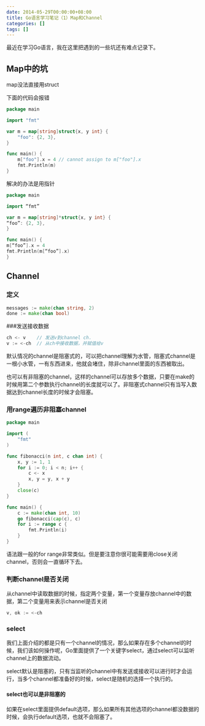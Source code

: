 ```yaml
---
date: 2014-05-29T00:00:00+08:00
title: Go语言学习笔记（1）Map和Channel
categories: []
tags: []
---
```

最近在学习Go语言，我在这里把遇到的一些坑还有难点记录下。

## Map中的坑
map没法直接用struct

下面的代码会报错
```go
package main

import "fmt"

var m = map[string]struct{x, y int} {
	"foo": {2, 3},
}

func main() {
	m["foo"].x = 4 // cannot assign to m["foo"].x
	fmt.Println(m)
}
``` 
解决的办法是用指针
```go
package main

import “fmt”

var m = map[string]*struct{x, y int} {
“foo”: {2, 3},
}

func main() {
m[“foo”].x = 4
fmt.Println(m[“foo”].x)
}
``` 

## Channel
### 定义
```go
messages := make(chan string, 2)
done := make(chan bool)
```
###发送接收数据
```go
ch <- v    // 发送v到channel ch.
v := <-ch  // 从ch中接收数据，并赋值给v
```
默认情况的channel是阻塞式的，可以把channel理解为水管，阻塞式channel是一根小水管，一有东西进来，他就会堵住，除非channel里面的东西被取出。

也可以有非阻塞的channel，这样的channel可以存放多个数据，只要在make的时候用第二个参数执行channel的长度就可以了。非阻塞式channel只有当写入数据达到channel长度的时候才会阻塞。

### 用range遍历非阻塞channel
```go
package main

import (
    "fmt"
)

func fibonacci(n int, c chan int) {
    x, y := 1, 1
    for i := 0; i < n; i++ {
        c <- x
        x, y = y, x + y
    }
    close(c)
}

func main() {
    c := make(chan int, 10)
    go fibonacci(cap(c), c)
    for i := range c {
        fmt.Println(i)
    }
}
```
语法跟一般的for range非常类似。但是要注意你很可能需要用close关闭channel，否则会一直循环下去。

### 判断channel是否关闭
从channel中读取数据的时候，指定两个变量，第一个变量存放channel中的数据，第二个变量用来表示channel是否关闭
```go
v, ok := <-ch
```
### select
我们上面介绍的都是只有一个channel的情况，那么如果存在多个channel的时候，我们该如何操作呢，Go里面提供了一个关键字select，通过select可以监听channel上的数据流动。

select默认是阻塞的，只有当监听的channel中有发送或接收可以进行时才会运行，当多个channel都准备好的时候，select是随机的选择一个执行的。

#### select也可以是非阻塞的
如果在select里面提供default选项，那么如果所有其他选项的channel都没数据的时候，会执行default选项，也就不会阻塞了。
